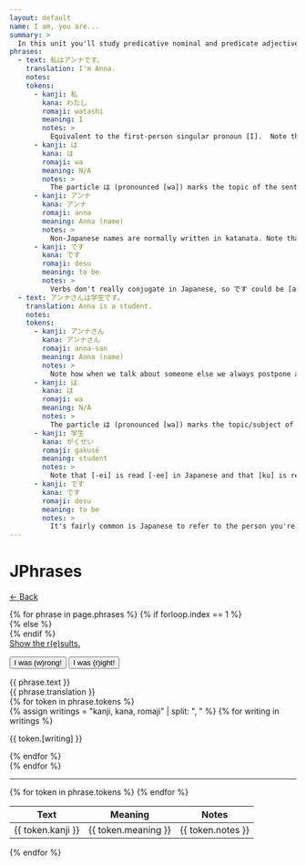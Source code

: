 ```yaml
---
layout: default
name: I am, you are...
summary: >
  In this unit you'll study predicative nominal and predicate adjectives, i.e. phrases where the subject is connected to a noun or an adjective via the verb to be. These are phrases such as [Edward is an Englishman] or [I'm tall].
phrases:
  - text: 私はアンナです。
    translation: I'm Anna.
    notes:
    tokens:
      - kanji: 私
        kana: わたし
        romaji: watashi
        meaning: I
        notes: >
          Equivalent to the first-person singular pronoun [I].  Note that in Japanese the subject is often omitted when it's clear from the contenxt. So the phrase [Anna desu] would have been equally correct.
      - kanji: は
        kana: は
        romaji: wa
        meaning: N/A
        notes: >
          The particle は (pronounced [wa]) marks the topic of the sentence. In Japanese, two distinct particles are used to mark the topic and the subject of a sentence, respectively は and が. For the time being, you shouldn't be concerned over these.
      - kanji: アンナ
        kana: アンナ
        romaji: anna
        meaning: Anna (name)
        notes: >
          Non-Japanese names are normally written in katanata. Note that Japanese names, instead, can be written in multiple ways using kanji; for example, [健司], [健治] and [健二] are all different writings for Kenji.
      - kanji: です
        kana: です
        romaji: desu
        meaning: to be
        notes: >
          Verbs don't really conjugate in Japanese, so です could be [am] as well as [are] or [is]. Also, because Japanese doesn't differentiate between present and future, it could also be [will]. As per usual, context can help us decide among all these alternatives.
  - text: アンナさんは学生です。
    translation: Anna is a student.
    notes:
    tokens:
      - kanji: アンナさん
        kana: アンナさん
        romaji: anna-san
        meaning: Anna (name)
        notes: >
          Note how when we talk about someone else we always postpone a honorific to that person's name (here it's さん).
      - kanji: は
        kana: は
        romaji: wa
        meaning: N/A
        notes: >
          The particle は (pronounced [wa]) marks the topic/subject of the sentence.
      - kanji: 学生
        kana: がくせい
        romaji: gakusē
        meaning: student
        notes: >
          Note that [-ei] is read [-ee] in Japanese and that [ku] is read [k]. You can find [学生] written as [gakusei] in romaji, but don't be mistaken: it should be pronounced [gaksee].
      - kanji: です
        kana: です
        romaji: desu
        meaning: to be
        notes: >
          It's fairly common is Japanese to refer to the person you're talking to using the name (instead of the pronoun [you]). So without additional context we can't know whether the sentence here should be translated as [Anna is a student] or [you are a student].
---
```

<div class="row">
  <div class="col-12">
    <h1 class="display-3">JPhrases</h1>
    <p>
      <a href="{{ site.url }}">← Back</a>
    </p>
  </div>
</div>
{% for phrase in page.phrases %}
{% if forloop.index == 1 %}
  <div class="row phrase-active">
{% else %}
  <div class="row phrase-inactive">
{% endif %}
  <div class="col-12">
    <div class="card text-center">
      <div class="card-body">
        <div class="row">
          <div class="col-12">
            <a
               href="#"
               onclick="utils.showExplanation();"
               class="btn btn-dark btn-lg btn-block explain"
               style="margin-top: 15px; margin-bottom: 15px;">
                Show the r(e)sults.
            </a>
          </div>
        </div>
        <div class="row showable answer-buttons" style="margin-top: 15px; margin-bottom: 15px;">
          <div class="btn-group btn-group-lg btn-block">
            <button onclick="" type="button" class="btn btn-danger btn-block answer-button">I was (w)rong!</button>
            <button onclick="utils.markCorrect();" type="button" class="btn btn-success btn-block answer-button">I was (r)ight!</button>
          </div>
        </div>
        <div class="alert alert-secondary text-center" role="alert">
          {{ phrase.text }}
        </div>
        <div class="alert alert-primary text-center showable" role="alert">
          {{ phrase.translation }}
        </div>
        <div class="row">
          {% for token in phrase.tokens %}
          <div class="col token">
              {% assign writings = "kanji, kana, romaji" | split: ", " %}
              {% for writing in writings %}
                <div class="row">
                  <p class="text-center" style="width: 100%;">{{ token.[writing] }}</p>
                </div>
              {% endfor %}
            </div>
          {% endfor %}
        </div>
        <hr>
        <div class="row">
          <table class="table explanation showable">
            <thead class="thead-dark">
              <tr>
                <th scope="col">Text</th>
                <th scope="col">Meaning</th>
                <th scope="col">Notes</th>
              </tr>
            </thead>
            <tbody>
              {% for token in phrase.tokens %}
              <tr>
                <td>{{ token.kanji }}</td>
                <td>{{ token.meaning }}</td>
                <td>{{ token.notes }}</td>
              </tr>
              {% endfor %}
            </tbody>
          </table>
        </div>
      </div>
    </div>
  </div>
</div>
{% endfor %}
